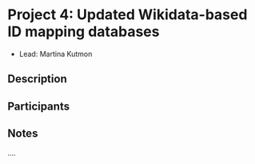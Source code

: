 # Project 4: Updated Wikidata-based ID mapping databases

* Lead: Martina Kutmon

## Description

## Participants

## Notes

....
